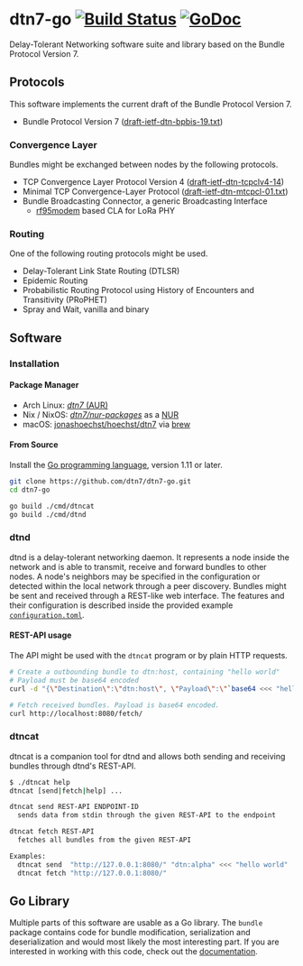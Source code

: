 # dtn7-go [![Build Status](https://travis-ci.org/dtn7/dtn7-go.svg?branch=master)](https://travis-ci.org/dtn7/dtn7-go) [![GoDoc](https://godoc.org/github.com/dtn7/dtn7-go?status.svg)](https://godoc.org/github.com/dtn7/dtn7-go)

Delay-Tolerant Networking software suite and library based on the Bundle
Protocol Version 7.


## Protocols
This software implements the current draft of the Bundle Protocol Version 7.

- Bundle Protocol Version 7 ([draft-ietf-dtn-bpbis-19.txt][dtn-bpbis-19])

### Convergence Layer
Bundles might be exchanged between nodes by the following protocols.

- TCP Convergence Layer Protocol Version 4
  ([draft-ietf-dtn-tcpclv4-14][dtn-tcpcl-14])
- Minimal TCP Convergence-Layer Protocol
  ([draft-ietf-dtn-mtcpcl-01.txt][dtn-mtcpcl-01])
- Bundle Broadcasting Connector, a generic Broadcasting Interface
    - [rf95modem] based CLA for LoRa PHY

### Routing
One of the following routing protocols might be used.

- Delay-Tolerant Link State Routing (DTLSR)
- Epidemic Routing
- Probabilistic Routing Protocol using History of Encounters and Transitivity
  (PRoPHET)
- Spray and Wait, vanilla and binary


## Software
### Installation

#### Package Manager

- Arch Linux: [*dtn7* (AUR)][aur-dtn7]
- Nix / NixOS: [*dtn7/nur-packages*][nur-dtn7] as a [NUR][nur]
- macOS: [jonashoechst/hoechst/dtn7][brew-dtn7] via [brew][brew]


#### From Source

Install the [Go programming language][golang], version 1.11 or later.

```bash
git clone https://github.com/dtn7/dtn7-go.git
cd dtn7-go

go build ./cmd/dtncat
go build ./cmd/dtnd
```


### dtnd
dtnd is a delay-tolerant networking daemon. It represents a node inside the
network and is able to transmit, receive and forward bundles to other nodes. A
node's neighbors may be specified in the configuration or detected within the
local network through a peer discovery. Bundles might be sent and received
through a REST-like web interface. The features and their configuration is
described inside the provided example
[`configuration.toml`][dtnd-configuration].

#### REST-API usage
The API might be used with the `dtncat` program or by plain HTTP requests.

```bash
# Create a outbounding bundle to dtn:host, containing "hello world"
# Payload must be base64 encoded
curl -d "{\"Destination\":\"dtn:host\", \"Payload\":\"`base64 <<< "hello world"`\"}" http://localhost:8080/send/

# Fetch received bundles. Payload is base64 encoded.
curl http://localhost:8080/fetch/
```

### dtncat
dtncat is a companion tool for dtnd and allows both sending and receiving
bundles through dtnd's REST-API.

```bash
$ ./dtncat help
dtncat [send|fetch|help] ...

dtncat send REST-API ENDPOINT-ID
  sends data from stdin through the given REST-API to the endpoint

dtncat fetch REST-API
  fetches all bundles from the given REST-API

Examples:
  dtncat send  "http://127.0.0.1:8080/" "dtn:alpha" <<< "hello world"
  dtncat fetch "http://127.0.0.1:8080/"
```


## Go Library
Multiple parts of this software are usable as a Go library. The `bundle`
package contains code for bundle modification, serialization and
deserialization and would most likely the most interesting part. If you are
interested in working with this code, check out the
[documentation][godoc].


[aur-dtn7]: https://aur.archlinux.org/packages/dtn7/
[dtn-bpbis-19]: https://tools.ietf.org/html/draft-ietf-dtn-bpbis-19
[dtn-mtcpcl-01]: https://tools.ietf.org/html/draft-ietf-dtn-mtcpcl-01
[dtn-tcpcl-14]: https://tools.ietf.org/html/draft-ietf-dtn-tcpclv4-14
[dtnd-configuration]: https://github.com/dtn7/dtn7-go/blob/master/cmd/dtnd/configuration.toml
[godoc]: https://godoc.org/github.com/dtn7/dtn7-go
[golang]: https://golang.org/
[nur-dtn7]: https://github.com/dtn7/nur-packages
[nur]: https://github.com/nix-community/NUR
[rf95modem]: https://github.com/gh0st42/rf95modem
[brew-dtn7]: https://github.com/jonashoechst/homebrew-hoechst/blob/master/dtn7.rb
[brew]: https://brew.sh
